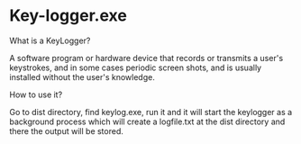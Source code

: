# Key-logger.exe

What is a KeyLogger?

A software program or hardware device that records or transmits a user's keystrokes, and in some cases periodic screen shots, and is usually installed without the user's knowledge.


How to use it?

Go to dist directory, find keylog.exe, run it and it will start the keylogger as a background process which will create a 
logfile.txt at the dist directory and there the output will be stored.

